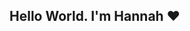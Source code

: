 ## Hello World. I'm Hannah ❤️

<div>
  <a href="https://beacons.ai/Enila03">
  <img height="180em" scr="https://github-readme-stats.vercel.app/api?username="
</div>
